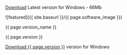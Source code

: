 <a href="https://github.com/ThaniThamizhAkarathiKalanjiyam/win_ttak/archive/master.zip" class="button">Download</a> Latest version for Windows - 66Mb

![featured]({{ site.baseurl }}/{{ page.software_image }})

{{ page.version_name }}

{{ page.version }}

<a href="{{ site.baseurl }}/{{ page.archive }}" class="button1">Download {{ page.version }}</a> version for Windows